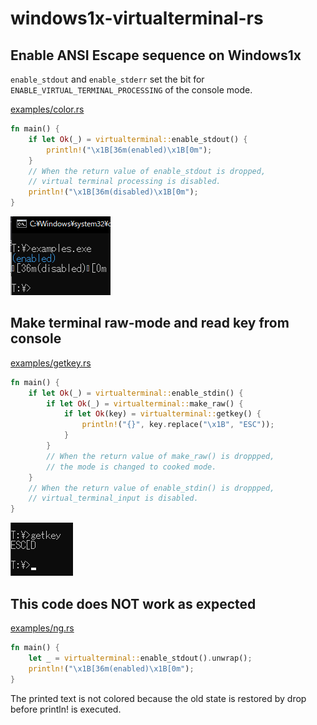 windows1x-virtualterminal-rs
============================

Enable ANSI Escape sequence on Windows1x
----------------------------------------

`enable_stdout` and `enable_stderr` set the bit for `ENABLE_VIRTUAL_TERMINAL_PROCESSING` of the console mode.

[examples/color.rs](examples/color.rs)

```examples/color.rs
fn main() {
    if let Ok(_) = virtualterminal::enable_stdout() {
        println!("\x1B[36m(enabled)\x1B[0m");
    }
    // When the return value of enable_stdout is dropped,
    // virtual terminal processing is disabled.
    println!("\x1B[36m(disabled)\x1B[0m");
}
```

![image](examples/examples.png)

Make terminal raw-mode and read key from console
------------------------------------------------

[examples/getkey.rs](examples/getkey.rs)

```examples/getkey.rs
fn main() {
    if let Ok(_) = virtualterminal::enable_stdin() {
        if let Ok(_) = virtualterminal::make_raw() {
            if let Ok(key) = virtualterminal::getkey() {
                println!("{}", key.replace("\x1B", "ESC"));
            }
        }
        // When the return value of make_raw() is droppped,
        // the mode is changed to cooked mode.
    }
    // When the return value of enable_stdin() is droppped,
    // virtual_terminal_input is disabled.
}
```

![image](examples/getkey.png)

This code does NOT work as expected
-----------------------------------

[examples/ng.rs](examples/ng.rs)

```examples/ng.rs
fn main() {
    let _ = virtualterminal::enable_stdout().unwrap();
    println!("\x1B[36m(enabled)\x1B[0m");
}
```

The printed text is not colored because the old state is restored by drop before println! is executed.
